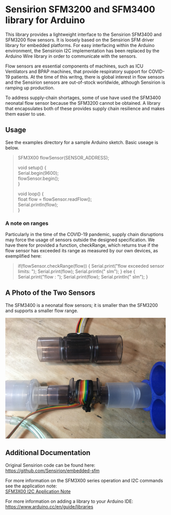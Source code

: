 # Sensirion SFM3200 and SFM3400 library for Arduino

This library provides a lightweight interface to the Sensirion SFM3400 and SFM3200 flow sensors. It is loosely based on the Sensirion SFM driver library for embedded platforms.  For easy interfacing within the Arduino environment, the Sensirioin I2C implementation has been replaced by the Arduino Wire library in order to communicate with the sensors.

Flow sensors are essential components of machines, such as ICU Ventilators and BPAP machines, that provide respiratory support 
for COVID-19 patients. At the time of this writng, there is global interest in flow sensors and the Sensirion sensors are out-of-stock worldwide, although Sensirion is ramping up production.

To address supply-chain shortages, some of use have used the SFM3400 neonatal flow sensor because the SFM3200 cannot be obtained. A library that encapsulates both of these provides supply chain resilience and makes them easier to use.

## Usage

See the examples directory for a sample Arduino sketch. Basic useage is below.

>SFM3X00 flowSensor(SENSOR_ADDRESS);  
>  
>void setup() {     
>  Serial.begin(9600);  
>  flowSensor.begin();  
>}  
>  
> void loop() {  
>  float flow = flowSensor.readFlow();  
>  Serial.println(flow);  
>}  

### A note on ranges

Particularly in the time of the COVID-19 pandemic, supply chain disruptions may force the usage of sensors outside the designed specification. We have there for provided a function, checkRange, which returns true if the flow sensor has exceeded its range as measured by our own devices, as exemplified here:

>  if(flowSensor.checkRange(flow))
>  {
>    Serial.print("flow exceeded sensor limits:  ");
>    Serial.print(flow);
>    Serial.println(" slm");
>  }
>  else
>  {
>    Serial.print("flow : ");
>    Serial.print(flow);
>    Serial.println(" slm");
>  }



## A Photo of the Two Sensors

The SFM3400 is a neonatal flow sensors; it is smaller than the SFM3200 and supports a smaller flow range.

![image](https://github.com/PubInv/SFM3X00/blob/master/SFM3200andSFM3400.jpg)

## Additional Documentation

Original Sensirion code can be found here: https://github.com/Sensirion/embedded-sfm

For more information on the SFM3X00 series operation and I2C commands see the application note:  
[SFM3X00 I2C Application Note](https://www.sensirion.com/fileadmin/user_upload/customers/sensirion/Dokumente/5_Mass_Flow_Meters/Sensirion_Mass_Flow_Meters_Application_Note_SFM3xxx.pdf)

For more information on adding a library to your Arduino IDE: https://www.arduino.cc/en/guide/libraries

